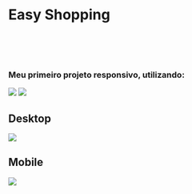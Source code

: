 <h1>Easy Shopping</h1>
<br>
<br>
<br>
<h3>Meu primeiro projeto responsivo, utilizando:</h3>
<img src="https://img.shields.io/badge/HTML5-E34F26?style=for-the-badge&logo=html5&logoColor=white">
<img src="https://img.shields.io/badge/CSS3-1572B6?style=for-the-badge&logo=css3&logoColor=white">
<br>
<h2>Desktop</h2>
<img src="https://github.com/FabianoSousa012/primeiro-projeto-responsivo/blob/master/img/EasyShop-desktop.png?raw=true">
<br>
<h2>Mobile</h2>
<img src="https://github.com/FabianoSousa012/primeiro-projeto-responsivo/blob/master/img/EasyShop-mobile.png?raw=true">
